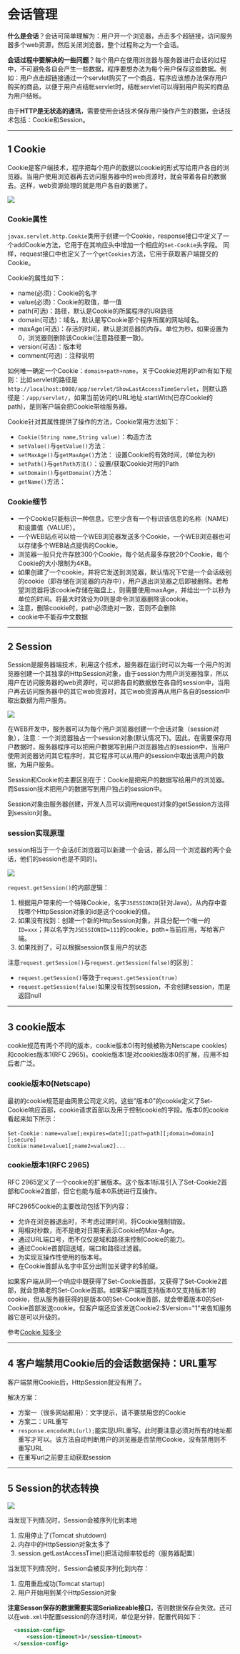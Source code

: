 # 会话管理

**什么是会话**？会话可简单理解为：用户开一个浏览器，点击多个超链接，访问服务器多个web资源，然后关闭浏览器，整个过程称之为一个会话。

**会话过程中要解决的一些问题**？每个用户在使用浏览器与服务器进行会话的过程中，不可避免各自会产生一些数据，程序要想办法为每个用户保存这些数据。例如：用户点击超链接通过一个servlet购买了一个商品，程序应该想办法保存用户购买的商品，以便于用户点结帐servlet时，结帐servlet可以得到用户购买的商品为用户结帐。

由于**HTTP是无状态的通讯**，需要使用会话技术保存用户操作产生的数据，会话技术包括：Cookie和Session。

---
## 1 Cookie

Cookie是客户端技术，程序把每个用户的数据以cookie的形式写给用户各自的浏览器。当用户使用浏览器再去访问服务器中的web资源时，就会带着各自的数据去。这样，web资源处理的就是用户各自的数据了。

![](index_files/72c6273c-7607-4dce-9a26-d115c7c96ad9.png)

### Cookie属性

`javax.servlet.http.Cookie`类用于创建一个Cookie，response接口中定义了一个addCookie方法，它用于在其响应头中增加一个相应的`Set-Cookie`头字段。 同样，request接口中也定义了一个`getCookies`方法，它用于获取客户端提交的Cookie。

Cookie的属性如下：

- name(必须)：Cookie的名字
- value(必须)：Cookie的取值，单一值
- path(可选)：路径，默认是Cookie的所属程序的URI路径
- domain(可选)：域名，默认是写Cookie那个程序所属的网站域名。
- maxAge(可选)：存活的时间，默认是浏览器的内存。单位为秒。如果设置为0，浏览器则删除该Cookie(注意路径要一致)。
- version(可选)：版本号
- comment(可选)：注释说明

如何唯一确定一个Cookie：`domain+path+name`，关于Cookie对用的Path有如下规则：比如servlet的路径是`http://localhost:8080/app/servlet/ShowLastAccessTimeServlet`，则默认路径是：`/app/servlet/`，如果当前访问的URL地址.startWith(已存Cookie的path)，是则客户端会把Cookie带给服务器。

Cookie针对其属性提供了操作的方法，Cookie常用方法如下：

- `Cookie(String name,String value)`：构造方法
- `setValue()`与`getValue()`方法：
- `setMaxAge()`与`getMaxAge()`方法： 设置Cookie的有效时间，(单位为秒)
- `setPath()`与`getPath方法()`：设置/获取Cookie对用的Path
- `setDomain()`与`getDomain()`方法：
- `getName()`方法：

### Cookie细节

- 一个Cookie只能标识一种信息，它至少含有一个标识该信息的名称（NAME）和设置值（VALUE）。
- 一个WEB站点可以给一个WEB浏览器发送多个Cookie，一个WEB浏览器也可以存储多个WEB站点提供的Cookie。
- 浏览器一般只允许存放300个Cookie，每个站点最多存放20个Cookie，每个Cookie的大小限制为4KB。
- 如果创建了一个cookie，并将它发送到浏览器，默认情况下它是一个会话级别的cookie（即存储在浏览器的内存中），用户退出浏览器之后即被删除。若希望浏览器将该cookie存储在磁盘上，则需要使用maxAge，并给出一个以秒为单位的时间。将最大时效设为0则是命令浏览器删除该cookie。
- 注意，删除cookie时，path必须绝对一致，否则不会删除
- cookie中不能存中文数据


---
## 2 Session

Session是服务器端技术，利用这个技术，服务器在运行时可以为每一个用户的浏览器创建一个其独享的HttpSession对象，由于session为用户浏览器独享，所以用户在访问服务器的web资源时，可以把各自的数据放在各自的session中，当用户再去访问服务器中的其它web资源时，其它web资源再从用户各自的session中取出数据为用户服务。

![](index_files/615e08de-2d9a-4ca9-8ca7-541be35487a1.png)

在WEB开发中，服务器可以为每个用户浏览器创建一个会话对象（session对象），注意：一个浏览器独占一个session对象(默认情况下)。因此，在需要保存用户数据时，服务器程序可以把用户数据写到用户浏览器独占的session中，当用户使用浏览器访问其它程序时，其它程序可以从用户的session中取出该用户的数据，为用户服务。

Session和Cookie的主要区别在于：Cookie是把用户的数据写给用户的浏览器。而Session技术把用户的数据写到用户独占的session中。

Session对象由服务器创建，开发人员可以调用request对象的getSession方法得到session对象。

### session实现原理

session相当于一个会话(IE浏览器可以新建一个会话，那么同一个浏览器的两个会话，他们的session也是不同的)。

![](index_files/0ca855e8-49b5-4a11-85ad-224f05e4c246.png)

`request.getSession()`的内部逻辑：

1. 根据用户带来的一个特殊Cookie，名字`JSESSIONID`(针对Java)，从内存中查找哪个HttpSession对象的id是这个cookie的值。
2. 如果没有找到：创建一个新的HttpSession对象，并且分配一个唯一的`ID=xxx`；并以名字为`JSESSIONID=111`的cookie，path=当前应用，写给客户端。
3. 如果找到了，可以根据session恢复用户的状态

注意`request.getSession()`与`request.getSession(false)`的区别：

- `request.getSession()`等效于`request.getSession(true)`
- `request.getSession(false)`如果没有找到session，不会创建session，而是返回null

---
## 3 cookie版本

cookie规范有两个不同的版本，cookie版本0(有时候被称为Netscape cookies)和cookies版本1(RFC 2965)。cookie版本1是对cookies版本0的扩展，应用不如后者广泛。

### cookie版本0(Netscape)

最初的cookie规范是由网景公司定义的。这些"版本0"的cookie定义了Set-Cookie响应首部，cookie请求首部以及用于控制cookie的字段。版本0的cookie看起来如下所示：

```
Set-Cookie：name=value[;expires=date][;path=path][;domain=domain][;secure]
Cookie:name1=value1[;name2=value2]...
```

### cookie版本1(RFC 2965)

RFC 2965定义了一个cookie的扩展版本。这个版本1标准引入了Set-Cookie2首部和Cookie2首部，但它也能与版本0系统进行互操作。

RFC2965Cookie的主要改动包括下列内容：

*   允许在浏览器退出时，不考虑过期时间，将Cookie强制销毁。
*   用相对秒数，而不是绝对日期来表示Cookie的Max-Age。
*   通过URL端口号，而不仅仅是域和路径来控制Cookie的能力。
*   通过Cookie首部回送域，端口和路径过滤器。
*   为实现互操作性使用的版本号。
*   在Cookie首部从名字中区分出附加关键字的$前缀。

如果客户端从同一个响应中既获得了Set-Cookie首部，又获得了Set-Cookie2首部，就会忽略老的Set-Cookie首部。如果客户端既支持版本0又支持版本1的cookie，但从服务器获得的是版本0的Set-Cookie首部，就会带着版本0的Set-Cookie首部发送cookie。但客户端还应该发送Cookie2:$Version="1"来告知服务器它是可以升级的。

参考[Cookie 知多少](https://github.com/fwon/blog/issues/11)

---
## 4 客户端禁用Cookie后的会话数据保持：URL重写

客户端禁用Cookie后，HttpSession就没有用了。

解决方案：
- 方案一（很多网站都用）：文字提示，请不要禁用您的Cookie
- 方案二：URL重写
 - `response.encodeURL(url);`能实现URL重写。此时要注意必须对所有的地址都重写才可以。该方法自动判断用户的浏览器是否禁用Cookie，没有禁用则不重写URL
 - 在重写url之前要主动获取session

---
## 5 Session的状态转换

![](index_files/e4213232-a866-40ef-a6c5-c683c7549cb3.png)

当发现下列情况时，Session会被序列化到本地

1. 应用停止了(Tomcat shutdown)
2. 内存中的HttpSession对象太多了
3. session.getLastAccessTime()把活动频率较低的（服务器配置）

当发现下列情况时，Session会被反序列化到内存：

1. 应用重启成功(Tomcat startup)
2. 用户开始用到某个HttpSession对象

**注意Sesson保存的数据需要实现Serializeable接口**，否则数据保存会失效。还可以在`web.xml`中配置session的存活时间，单位是分钟，配置代码如下：

```xml
  <session-config>
      <session-timeout>1</session-timeout>
  </session-config>
```